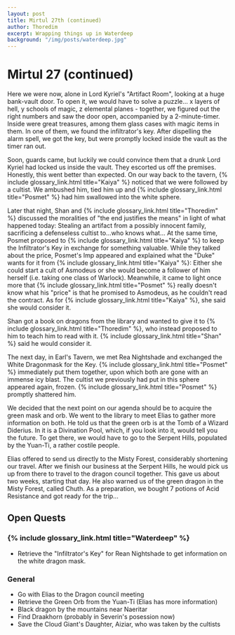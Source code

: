 ```yaml
---
layout: post
title: Mirtul 27th (continued)
author: Thoredim
excerpt: Wrapping things up in Waterdeep
background: "/img/posts/waterdeep.jpg"
---
```


# Mirtul 27 (continued)

Here we were now, alone in Lord Kyriel's "Artifact Room", looking at a huge
bank-vault door. To open it, we would have to solve a puzzle... x layers of
hell, y schools of magic, z elemental planes - together, we figured out the
right numbers and saw the door open, accompanied by a 2-minute-timer. Inside
were great treasures, among them glass cases with magic items in them. In one of
them, we found the infiltrator's key. After dispelling the alarm spell, we got
the key, but were promptly locked inside the vault as the timer ran out.

Soon, guards came, but luckily we could convince them that a drunk Lord Kyriel
had locked us inside the vault. They escorted us off the premises. Honestly,
this went better than expected.  On our way back to the tavern, {% include glossary_link.html title="Kaiya" %} noticed
that we were followed by a cultist. We ambushed him, tied him up and {% include glossary_link.html title="Posmet" %} had
him swallowed into the white sphere.

Later that night, Shan and {% include glossary_link.html title="Thoredim" %} discussed the moralities of "the end
justifies the means" in light of what happened today: Stealing an artifact from
a possibly innocent family, sacrificing a defenseless cultist to...who knows
what...  At the same time, Posmet proposed to {% include glossary_link.html title="Kaiya" %} to keep the Infiltrator's
Key in exchange for something valuable. While they talked about the price,
Posmet's Imp appeared and explained what the "Duke" wants for it from {% include glossary_link.html title="Kaiya" %}:
Either she could start a cult of Asmodeus or she would become a follower of him
herself (i.e. taking one class of Warlock). Meanwhile, it came to light once
more that {% include glossary_link.html title="Posmet" %} really doesn't know what his "price" is that he promised to
Asmodeus, as he couldn't read the contract. As for {% include glossary_link.html title="Kaiya" %}, she said she would
consider it.

Shan got a book on dragons from the library and wanted to give it to {% include glossary_link.html title="Thoredim" %},
who instead proposed to him to teach him to read with it. {% include glossary_link.html title="Shan" %} said he would
consider it.

The next day, in Earl's Tavern, we met Rea Nightshade and exchanged the White
Dragonmask for the Key. {% include glossary_link.html title="Posmet" %} immediately put them together, upon which both
are gone with an immense icy blast. The cultist we previously had put in this
sphere appeared again, frozen. {% include glossary_link.html title="Posmet" %} promptly shattered him.

We decided that the next point on our agenda should be to acquire the green mask
and orb. We went to the library to meet Elias to gather more information on
both. He told us that the green orb is at the Tomb of a Wizard Diderius. In it
is a Divination Pool, which, if you look into it, would tell you the future. To
get there, we would have to go to the Serpent Hills, populated by the Yuan-Ti, a
rather costile people.

Elias offered to send us directly to the Misty Forest, considerably shortening
our travel. After we finish our business at the Serpent Hills, he would pick us
up from there to travel to the dragon council together. This gave us about two
weeks, starting that day.  He also warned us of the green dragon in the Misty
Forest, called Chuth. As a preparation, we bought 7 potions of Acid Resistance
and got ready for the trip...


## Open Quests

### {% include glossary_link.html title="Waterdeep" %}

- Retrieve the "Infiltrator's Key" for Rean Nightshade to get information on the white dragon mask.

### General

- Go with Elias to the Dragon council meeting
- Retrieve the Green Orb from the Yuan-Ti (Elias has more information)
- Black dragon by the mountains near Naeritar
- Find Draakhorn (probably in Severin's posession now)
- Save the Cloud Giant's Daughter, Aiziar, who was taken by the cultists
